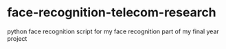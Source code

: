 # face-recognition-telecom-research
python face recognition script for my face recognition part of my final year project
